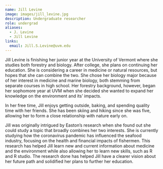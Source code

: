```yaml
---
name: Jill Levine
image: images/jill_levine.jpg
description: Undergraduate researcher
role: undergrad
aliases:
  - J. Levine
  - Jill Levine
links:
  email: Jill.S.Levine@uvm.edu
---
```


Jill Levine is finishing her junior year at the University of Vermont where she studies both forestry and biology. After college, she plans on continuing her education. She is considering a career in medicine or natural resources, but hopes that she can combine the two. She chose her biology major because of her interest in medicine and marine biology, both stemming from separate courses in high school. Her forestry background, however, began her sophomore year at UVM when she decided she wanted to expand her knowledge on the environment and its’ impacts. 

In her free time, Jill enjoys getting outside, baking, and spending quality time with her friends. She has been skiing and hiking since she was five, allowing her to form a close relationship with nature early on.

Jill was originally intrigued by Easton’s research when she found out she could study a topic that broadly combines her two interests. She is currently studying how the coronavirus pandemic has influenced the seafood industry, focusing on the health and financial impacts of fishermen. This research has helped Jill learn new and current information about medicine and the environment while also allowing her to learn new skills, such as R and R studio. The research done has helped Jill have a clearer vision about her future path and solidified her plans to further her education.
